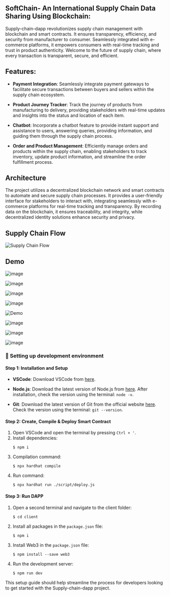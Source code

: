## SoftChain- An International Supply Chain Data Sharing Using Blockchain:
Supply-chain-dapp revolutionizes supply chain management with blockchain and smart contracts. It ensures transparency, efficiency, and security from manufacturer to consumer. Seamlessly integrated with e-commerce platforms, it empowers consumers with real-time tracking and trust in product authenticity. Welcome to the future of supply chain, where every transaction is transparent, secure, and efficient.

## Features:

- **Payment Integration**: Seamlessly integrate payment gateways to facilitate secure transactions between buyers and sellers within the supply chain ecosystem.

- **Product Journey Tracker**: Track the journey of products from manufacturing to delivery, providing stakeholders with real-time updates and insights into the status and location of each item.

- **Chatbot**: Incorporate a chatbot feature to provide instant support and assistance to users, answering queries, providing information, and guiding them through the supply chain process.

- **Order and Product Management**: Efficiently manage orders and products within the supply chain, enabling stakeholders to track inventory, update product information, and streamline the order fulfillment process.

## Architecture
The project utilizes a decentralized blockchain network and smart contracts to automate and secure supply chain processes. It provides a user-friendly interface for stakeholders to interact with, integrating seamlessly with e-commerce platforms for real-time tracking and transparency. By recording data on the blockchain, it ensures traceability, and integrity, while decentralized identity solutions enhance security and privacy.

## Supply Chain Flow
![Supply Chain Flow](https://github.com/pajju0330/InternationalSupplyChainManagement-Blockchain/assets/103507406/468956d6-802e-4327-9823-a6676c93f7c5)

## Demo
![image](https://github.com/pajju0330/InternationalSupplyChainManagement-Blockchain/assets/103507406/a1f48bbd-1429-40ee-b85f-7a606f28de6f)

![image](https://github.com/pajju0330/InternationalSupplyChainManagement-Blockchain/assets/103507406/5ed83b3e-be67-4f65-8754-bfc5c8ab3b60)

![image](https://github.com/pajju0330/InternationalSupplyChainManagement-Blockchain/assets/103507406/6dc74113-560e-4a82-a7f6-72c7b3d4ebc3)

![image](https://github.com/pajju0330/InternationalSupplyChainManagement-Blockchain/assets/103507406/de1d0ebf-a07a-4bfa-b53e-0edc83cb0c4f)

![Demo](https://github.com/pajju0330/InternationalSupplyChainManagement-Blockchain/assets/103507406/3438eaef-6270-4a5a-85da-e42e3faa8365)

![image](https://github.com/pajju0330/InternationalSupplyChainManagement-Blockchain/assets/103507406/32ebcefd-1647-4a85-a70b-8cfb82f1a766)

![image](https://github.com/pajju0330/InternationalSupplyChainManagement-Blockchain/assets/103507406/e8942584-7dc9-4855-88cb-d40174890046)

![image](https://github.com/pajju0330/InternationalSupplyChainManagement-Blockchain/assets/103507406/150bd513-c45d-4df7-828b-66cb8c4d68fd)

### 🔧 Setting up development environment

#### Step 1: Installation and Setup

- **VSCode**: Download VSCode from [here](https://code.visualstudio.com/).
  
- **Node.js**: Download the latest version of Node.js from [here](https://nodejs.org/). After installation, check the version using the terminal: `node -v`.
  
- **Git**: Download the latest version of Git from the official website [here](https://git-scm.com/downloads). Check the version using the terminal: `git --version`.

#### Step 2: Create, Compile & Deploy Smart Contract

1. Open VSCode and open the terminal by pressing `Ctrl + '`.
2. Install dependencies: 
    ```
    $ npm i
    ```
3. Compilation command: 
    ```
    $ npx hardhat compile
    ```
4. Run command: 
    ```
    $ npx hardhat run ./script/deploy.js
    ```

#### Step 3: Run DAPP

1. Open a second terminal and navigate to the client folder:
    ```
    $ cd client
    ```
2. Install all packages in the `package.json` file:
    ```
    $ npm i
    ```
3. Install Web3 in the `package.json` file:
    ```
    $ npm install --save web3
    ```
4. Run the development server:
    ```
    $ npm run dev
    ```

This setup guide should help streamline the process for developers looking to get started with the Supply-chain-dapp project.
